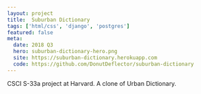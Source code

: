 ```yaml
---
layout: project
title:  Suburban Dictionary
tags: ['html/css', 'django', 'postgres']
featured: false
meta:
  date: 2018 Q3
  hero: suburban-dictionary-hero.png
  site: https://suburban-dictionary.herokuapp.com
  code: https://github.com/DonutDeflector/suburban-dictionary
---
```


CSCI S-33a project at Harvard. A clone of Urban Dictionary.